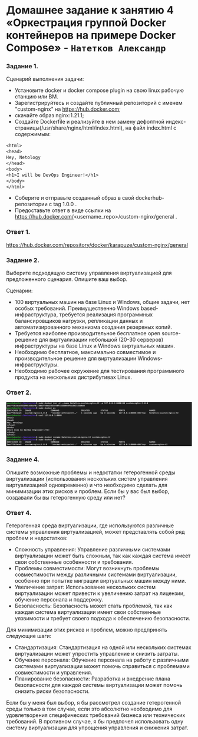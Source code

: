 # Домашнее задание к занятию 4 «Оркестрация группой Docker контейнеров на примере Docker Compose» - `Натетков Александр`



### Задание 1. 

Сценарий выполнения задачи:

 - Установите docker и docker compose plugin на свою linux рабочую станцию или ВМ.
 - Зарегистрируйтесь и создайте публичный репозиторий с именем "custom-nginx" на https://hub.docker.com;
 - скачайте образ nginx:1.21.1;
 - Создайте Dockerfile и реализуйте в нем замену дефолтной индекс-страницы(/usr/share/nginx/html/index.html), на файл index.html с содержимым:
```
<html>
<head>
Hey, Netology
</head>
<body>
<h1>I will be DevOps Engineer!</h1>
</body>
</html>
```
 - Соберите и отправьте созданный образ в свой dockerhub-репозитории c tag 1.0.0 .
 - Предоставьте ответ в виде ссылки на https://hub.docker.com/<username_repo>/custom-nginx/general .


### Ответ 1. 

https://hub.docker.com/repository/docker/karapuze/custom-nginx/general


### Задание 2.

Выберите подходящую систему управления виртуализацией для предложенного сценария. Опишите ваш выбор.

Сценарии:

 - 100 виртуальных машин на базе Linux и Windows, общие задачи, нет особых требований. Преимущественно Windows based-инфраструктура, требуется реализация программных балансировщиков нагрузки, репликации данных и автоматизированного механизма создания резервных копий.
 - Требуется наиболее производительное бесплатное open source-решение для виртуализации небольшой (20-30 серверов) инфраструктуры на базе Linux и Windows виртуальных машин.
 - Необходимо бесплатное, максимально совместимое и производительное решение для виртуализации Windows-инфраструктуры.
 - Необходимо рабочее окружение для тестирования программного продукта на нескольких дистрибутивах Linux.

### Ответ 2. 

![Alt text](https://github.com/karapuze/gitlab-hw/blob/main/img/Снимок%20экрана%202024-04-23%20в%2008.47.38.png)

### Задание 4.

Опишите возможные проблемы и недостатки гетерогенной среды виртуализации (использования нескольких систем управления виртуализацией одновременно) и что необходимо сделать для минимизации этих рисков и проблем. Если бы у вас был выбор, создавали бы вы гетерогенную среду или нет?

### Ответ 4.

Гетерогенная среда виртуализации, где используются различные системы управления виртуализацией, может представлять собой ряд проблем и недостатков: 

 - Сложность управления: Управление различными системами виртуализации может быть сложным, так как каждая система имеет свои собственные особенности и требования.
 - Проблемы совместимости: Могут возникнуть проблемы совместимости между различными системами виртуализации, особенно при попытке миграции виртуальных машин между ними.
 - Увеличение затрат: Использование нескольких систем виртуализации может привести к увеличению затрат на лицензии, обучение персонала и поддержку.
 - Безопасность: Безопасность может стать проблемой, так как каждая система виртуализации имеет свои собственные уязвимости и требует своего подхода к обеспечению безопасности.

   
Для минимизации этих рисков и проблем, можно предпринять следующие шаги:

 - Стандартизация: Стандартизация на одной или нескольких системах виртуализации может упростить управление и снизить затраты.
 - Обучение персонала: Обучение персонала на работу с различными системами виртуализации может помочь справиться с проблемами совместимости и управления.
 - Планирование безопасности: Разработка и внедрение плана безопасности для каждой системы виртуализации может помочь снизить риски безопасности.

Если бы у меня был выбор, я бы рассмотрел создание гетерогенной среды только в том случае, если это абсолютно необходимо для удовлетворения специфических требований бизнеса или технических требований. В противном случае, я бы предпочел использовать одну систему виртуализации для упрощения управления и снижения затрат.
